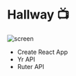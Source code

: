 # Hallway :tv:

![screen](https://cloud.githubusercontent.com/assets/4348783/21595548/55650444-d12f-11e6-9500-efb50fcb222b.png)

* Create React App
* Yr API
* Ruter API
